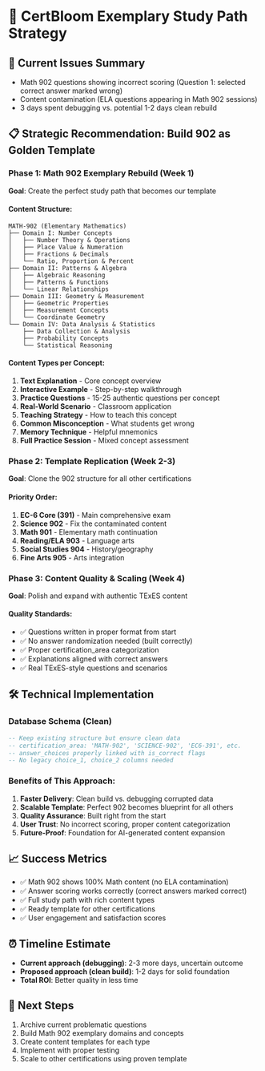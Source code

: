# 🎯 CertBloom Exemplary Study Path Strategy

## 🚨 Current Issues Summary
- Math 902 questions showing incorrect scoring (Question 1: selected correct answer marked wrong)
- Content contamination (ELA questions appearing in Math 902 sessions)
- 3 days spent debugging vs. potential 1-2 days clean rebuild

## 📋 Strategic Recommendation: Build 902 as Golden Template

### Phase 1: Math 902 Exemplary Rebuild (Week 1)
**Goal**: Create the perfect study path that becomes our template

#### Content Structure:
```
MATH-902 (Elementary Mathematics)
├── Domain I: Number Concepts
│   ├── Number Theory & Operations
│   ├── Place Value & Numeration  
│   ├── Fractions & Decimals
│   └── Ratio, Proportion & Percent
├── Domain II: Patterns & Algebra
│   ├── Algebraic Reasoning
│   ├── Patterns & Functions
│   └── Linear Relationships
├── Domain III: Geometry & Measurement
│   ├── Geometric Properties
│   ├── Measurement Concepts
│   └── Coordinate Geometry
└── Domain IV: Data Analysis & Statistics
    ├── Data Collection & Analysis
    ├── Probability Concepts
    └── Statistical Reasoning
```

#### Content Types per Concept:
1. **Text Explanation** - Core concept overview
2. **Interactive Example** - Step-by-step walkthrough  
3. **Practice Questions** - 15-25 authentic questions per concept
4. **Real-World Scenario** - Classroom application
5. **Teaching Strategy** - How to teach this concept
6. **Common Misconception** - What students get wrong
7. **Memory Technique** - Helpful mnemonics
8. **Full Practice Session** - Mixed concept assessment

### Phase 2: Template Replication (Week 2-3)
**Goal**: Clone the 902 structure for all other certifications

#### Priority Order:
1. **EC-6 Core (391)** - Main comprehensive exam
2. **Science 902** - Fix the contaminated content
3. **Math 901** - Elementary math continuation
4. **Reading/ELA 903** - Language arts
5. **Social Studies 904** - History/geography
6. **Fine Arts 905** - Arts integration

### Phase 3: Content Quality & Scaling (Week 4)
**Goal**: Polish and expand with authentic TExES content

#### Quality Standards:
- ✅ Questions written in proper format from start
- ✅ No answer randomization needed (built correctly)
- ✅ Proper certification_area categorization
- ✅ Explanations aligned with correct answers
- ✅ Real TExES-style questions and scenarios

## 🛠️ Technical Implementation

### Database Schema (Clean)
```sql
-- Keep existing structure but ensure clean data
-- certification_area: 'MATH-902', 'SCIENCE-902', 'EC6-391', etc.
-- answer_choices properly linked with is_correct flags
-- No legacy choice_1, choice_2 columns needed
```

### Benefits of This Approach:
1. **Faster Delivery**: Clean build vs. debugging corrupted data
2. **Scalable Template**: Perfect 902 becomes blueprint for all others
3. **Quality Assurance**: Built right from the start
4. **User Trust**: No incorrect scoring, proper content categorization
5. **Future-Proof**: Foundation for AI-generated content expansion

## 📈 Success Metrics
- ✅ Math 902 shows 100% Math content (no ELA contamination)
- ✅ Answer scoring works correctly (correct answers marked correct)
- ✅ Full study path with rich content types
- ✅ Ready template for other certifications
- ✅ User engagement and satisfaction scores

## ⏰ Timeline Estimate
- **Current approach (debugging)**: 2-3 more days, uncertain outcome
- **Proposed approach (clean build)**: 1-2 days for solid foundation
- **Total ROI**: Better quality in less time

## 🎯 Next Steps
1. Archive current problematic questions
2. Build Math 902 exemplary domains and concepts  
3. Create content templates for each type
4. Implement with proper testing
5. Scale to other certifications using proven template
